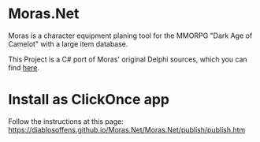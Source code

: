 # Moras.Net
Moras is a character equipment planing tool for the MMORPG "Dark Age of Camelot" with a large item database.

This Project is a C# port of Moras' original Delphi sources, which you can find [here](https://sourceforge.net/projects/moras/).

# Install as ClickOnce app
Follow the instructions at this page: https://diablosoffens.github.io/Moras.Net/Moras.Net/publish/publish.htm
